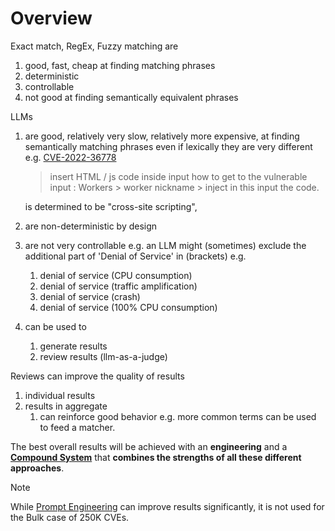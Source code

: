 # Overview

Exact match, RegEx, Fuzzy matching are 
1. good, fast, cheap at finding matching phrases
2. deterministic
3. controllable
4. not good at finding semantically equivalent phrases

LLMs 
1. are good, relatively very slow, relatively more expensive, at finding semantically matching phrases even if lexically they are very different e.g. [CVE-2022-36778](https://nvd.nist.gov/vuln/detail/CVE-2022-36778)
    >insert HTML / js code inside input how to get to the vulnerable input : Workers &gt; worker nickname &gt; inject in this input the code.

    is determined to be "cross-site scripting",

2. are non-deterministic by design
3. are not very controllable e.g. an LLM might (sometimes) exclude the additional part of 'Denial of Service' in (brackets) e.g.
   1. denial of service (CPU consumption)
   2. denial of service (traffic amplification)
   3. denial of service (crash)
   4. denial of service (100% CPU consumption)
4. can be used to 
   1. generate results
   2. review results (llm-as-a-judge)

Reviews can improve the quality of results
1. individual results 
2. results in aggregate 
   1. can reinforce good behavior e.g. more common terms can be used to feed a matcher.

The best overall results will be achieved with an **engineering** and a [**Compound System**](https://bair.berkeley.edu/blog/2024/02/18/compound-ai-systems/) that **combines the strengths of all these different approaches**.


>[!NOTE] 
> While [Prompt Engineering](https://cybersecai.github.io/prompt_engineering/prompt_engineering/) can improve results significantly, it is not used for the Bulk case of 250K CVEs.

